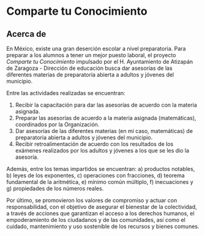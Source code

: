 # Comparte tu Conocimiento

<!--more-->

## Acerca de

En México, existe una gran deserción escolar a nivel preparatoria. Para preparar
a los alumnos a tener un mejor puesto laboral, el proyecto *Comparte tu
Conocimiento* impulsado por el H. Ayuntamiento de Atizapán de Zaragoza - Dirección de
educación busca dar asesorías de las diferentes materias de preparatoria abierta a 
adultos y jóvenes del municipio.

Entre las actividades realizadas se encuentran:

1. Recibir la capacitación para dar las asesorías de acuerdo con la materia asignada.
2. Preparar las asesorías de acuerdo a la materia asignada (matemáticas), coordinados
por la Organización.
3. Dar asesorías de las diferentes materias (en mi caso, matemáticas) de preparatoria
abierta a adultos y jóvenes del municipio.
4. Recibir retroalimentación de acuerdo con los resultados de los exámenes
realizados por los adultos y jóvenes a los que se les dio la asesoría.

Además, entre los temas impartidos se encuentran: a) productos notables, b) 
leyes de los exponentes, c) operaciones con fracciones, d) teorema fundamental
de la aritmética, e) mínimo común múltiplo, f) inecuaciones y g) propiedades de los números
reales.

Por último, se promovieron los valores de compromiso y actuar con responsabilidad, 
con el objetivo de asegurar el bienestar de la colectividad, a través de acciones
que garantizan el acceso a los derechos humanos, el empoderamiento de los ciudadanos
y de las comunidades, así como el cuidado, mantenimiento y uso sostenible de 
los recursos y bienes comunes.
